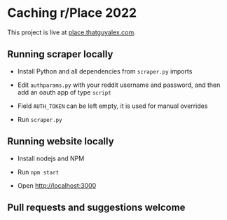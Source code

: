 # Caching r/Place 2022

This project is live at [place.thatguyalex.com](https://place.thatguyalex.com).

## Running scraper locally

- Install Python and all dependencies from `scraper.py` imports

- Edit `authparams.py` with your reddit username and password, and then add an oauth app of type `script` 

- Field `AUTH_TOKEN` can be left empty, it is used for manual overrides

- Run `scraper.py`

## Running website locally

- Install nodejs and NPM

- Run `npm start`

- Open [http://localhost:3000](http://localhost:3000)

## Pull requests and suggestions welcome